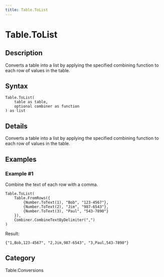 ```yaml
---
title: Table.ToList
---
```


# Table.ToList


## Description

Converts a table into a list by applying the specified combining function to each row of values in the table.


## Syntax

```powerquery
Table.ToList(
    table as table,
    optional combiner as function
) as list
```


## Details

Converts a table into a list by applying the specified combining function to each row of values in the table.


## Examples

### Example #1 
Combine the text of each row with a comma.
```powerquery
Table.ToList(
    Table.FromRows({
        {Number.ToText(1), "Bob", "123-4567"},
        {Number.ToText(2), "Jim", "987-6543"},
        {Number.ToText(3), "Paul", "543-7890"}
    }),
    Combiner.CombineTextByDelimiter(",")
)
```

Result: 
```powerquery
{"1,Bob,123-4567", "2,Jim,987-6543", "3,Paul,543-7890"}
```




## Category
Table.Conversions
